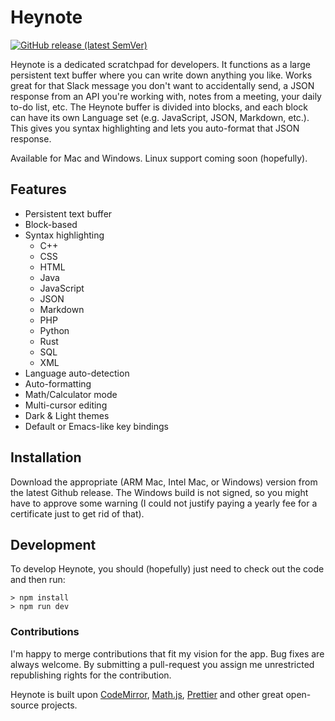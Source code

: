 # Heynote

[![GitHub release (latest SemVer)](https://img.shields.io/github/v/release/heyman/heynote)](https://github.com/heyman/heynote/releases)


Heynote is a dedicated scratchpad for developers. It functions as a large persistent text buffer where you can write down anything you like. Works great for that Slack message you don't want to accidentally send, a JSON response from an API you're working with, notes from a meeting, your daily to-do list, etc. The Heynote buffer is divided into blocks, and each block can have its own Language set (e.g. JavaScript, JSON, Markdown, etc.). This gives you syntax highlighting and lets you auto-format that JSON response.

Available for Mac and Windows. Linux support coming soon (hopefully).

## Features

-   Persistent text buffer
-   Block-based
-   Syntax highlighting
    -   C++
    -   CSS
    -   HTML
    -   Java
    -   JavaScript
    -   JSON
    -   Markdown
    -   PHP
    -   Python
    -   Rust
    -   SQL
    -   XML
-   Language auto-detection
-   Auto-formatting
-   Math/Calculator mode
-   Multi-cursor editing
-   Dark & Light themes
-   Default or Emacs-like key bindings


## Installation

Download the appropriate (ARM Mac, Intel Mac, or Windows) version from the latest Github release. The Windows build is not signed, so you might have to approve some warning (I could not justify paying a yearly fee for a certificate just to get rid of that).

## Development

To develop Heynote, you should (hopefully) just need to check out the code and then run:

```
> npm install
> npm run dev
```

### Contributions

I'm happy to merge contributions that fit my vision for the app. Bug fixes are always welcome. By submitting a pull-request you assign me unrestricted republishing rights for the contribution.

Heynote is built upon [CodeMirror](https://codemirror.net/), [Math.js](https://mathjs.org/), [Prettier](https://prettier.io/) and other great open-source projects.

